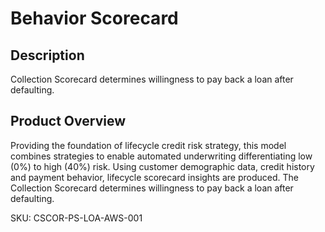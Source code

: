 # Behavior Scorecard

## Description
Collection Scorecard determines willingness to pay back a loan after defaulting. 

## Product Overview
Providing the foundation of lifecycle credit risk strategy, this model combines strategies to enable automated underwriting differentiating low (0%) to high (40%) risk. Using customer demographic data, credit history and payment behavior, lifecycle scorecard insights are produced. The Collection Scorecard determines willingness to pay back a loan after defaulting. 

SKU: CSCOR-PS-LOA-AWS-001
